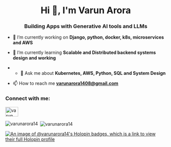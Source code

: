 
<!--
**VarunArora14/VarunArora14** is a ✨ _special_ ✨ repository because its `README.md` (this file) appears on your GitHub profile.

Here are some ideas to get you started:

- 🔭 I’m currently working on ...
- 🌱 I’m currently learning ...
- 👯 I’m looking to collaborate on ...
- 🤔 I’m looking for help with ...
- 💬 Ask me about ...
- 📫 How to reach me: ...
- 😄 Pronouns: ...
- ⚡ Fun fact: ...
-->
<h1 align="center">Hi 👋, I'm Varun Arora</h1>
<h3 align="center">Building Apps with Generative AI tools and LLMs</h3>


- 🔭 I’m currently working on **Django, python, docker, k8s, microservices and AWS**

- 🌱 I’m currently learning **Scalable and Distributed backend systems design and working**

- - 💬 Ask me about **Kubernetes, AWS, Python, SQL and System Design**

- 📫 How to reach me **varunarora1408@gmail.com**

<h3 align="left">Connect with me:</h3>
<p align="left">
<a href="https://www.linkedin.com/in/varun-arora-335225192/" target="blank"><img align="center" src="https://raw.githubusercontent.com/rahuldkjain/github-profile-readme-generator/master/src/images/icons/Social/linked-in-alt.svg" alt="varun arora" height="30" width="40" /></a>
</p>


<p><img align="left" src="https://github-readme-stats.vercel.app/api/top-langs?username=varunarora14&show_icons=true&locale=en&layout=compact" alt="varunarora14" /></p>

<p>&nbsp;<img align="center" src="https://github-readme-stats.vercel.app/api?username=varunarora14&show_icons=true&locale=en" alt="varunarora14" /></p>

[![An image of @varunarora14's Holopin badges, which is a link to view their full Holopin profile](https://holopin.me/varunarora14)](https://holopin.io/@varunarora14)
